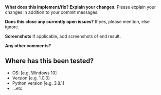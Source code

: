 **What does this implement/fix? Explain your changes.**
Please explain your changes in addition to your commit messages.

**Does this close any currently open issues?**
If yes, please mention, else ignore.

**Screenshots**
If applicable, add screenshots of end result.

**Any other comments?**

## **Where has this been tested?**

- OS: [e.g. Windows 10]
- Version [e.g. 1.0.0]
- Python version [e.g. 3.8.1]
- ...etc

